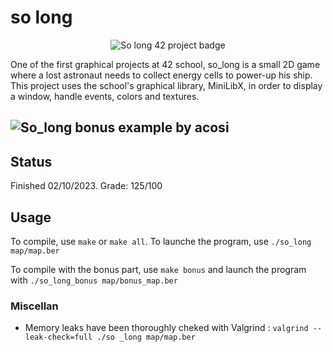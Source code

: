 # so long

<p align="center">
  <img src="https://github.com/ArenKae/42-badges/blob/main/so_longe.png" alt="So long 42 project badge"/>
</p>

One of the first graphical projects at 42 school, so_long is a small 2D game where a lost astronaut needs to collect energy cells to power-up his ship. This project uses the school's graphical library, MiniLibX, in order to display a window, handle events, colors and textures.

![So_long bonus example by acosi](https://github.com/ArenKae/42-badges/blob/main/screens/so_long.PNG)
---

## Status
Finished 02/10/2023. Grade: 125/100

## Usage
To compile, use ```make``` or ```make all```. To launche the program, use ```./so_long map/map.ber```

To compile with the bonus part, use ```make bonus``` and launch the program with ```./so_long_bonus map/bonus_map.ber```

### Miscellan
- Memory leaks have been thoroughly cheked with Valgrind :
```valgrind --leak-check=full ./so _long map/map.ber```